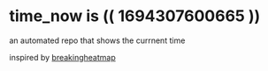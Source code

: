 # time_now is (( 1694307600665 ))

an automated repo that shows the currnent time

inspired by [breakingheatmap](https://github.com/breakingheatmap/breakingheatmap)
